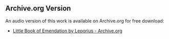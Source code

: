 ## Archive.org Version

An audio version of this work is available on Archive.org for free download:

* [Little Book of Emendation by Leporius - Archive.org](https://archive.org/details/little-book-of-emendation)